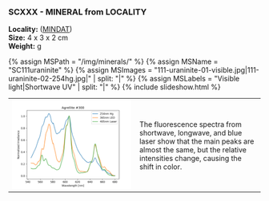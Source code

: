 
### SCXXX - MINERAL from LOCALITY

**Locality:**   ([MINDAT](https://www.mindat.org/loc-.html))  
**Size:** 4 x 3 x 2 cm  
**Weight:** g  

{% assign MSPath = "/img/minerals/" %}
{% assign MSName = "SC111uraninite" %}
{% assign MSImages = "111-uraninite-01-visible.jpg|111-uraninite-02-254hg.jpg|" | split: "|" %}
{% assign MSLabels = "Visible light|Shortwave UV" | split: "|" %}
{% include slideshow.html %}

<table width="100%">
<tr>
<td with="50%"><img src="/img/spectra/300-agrellite-compare.png" width="100%" ></td>
<td width="50%" style="padding:10px">
The fluorescence spectra from shortwave, longwave, and blue laser show that the
main peaks are almost the same, but the relative intensities change, causing
the shift in color.
</td></tr></table>
<br>

